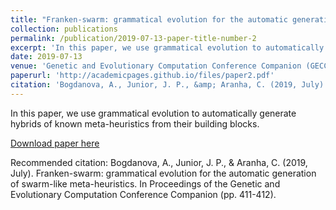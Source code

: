 ```yaml
---
title: "Franken-swarm: grammatical evolution for the automatic generation of swarm-like meta-heuristics"
collection: publications
permalink: /publication/2019-07-13-paper-title-number-2
excerpt: 'In this paper, we use grammatical evolution to automatically generate hybrids of known meta-heuristics from their building blocks.'
date: 2019-07-13
venue: 'Genetic and Evolutionary Computation Conference Companion (GECCO ’19 Companion)'
paperurl: 'http://academicpages.github.io/files/paper2.pdf'
citation: 'Bogdanova, A., Junior, J. P., &amp; Aranha, C. (2019, July). Franken-swarm: grammatical evolution for the automatic generation of swarm-like meta-heuristics. In Proceedings of the Genetic and Evolutionary Computation Conference Companion (pp. 411-412).'
---
```

In this paper, we use grammatical evolution to automatically generate hybrids of known meta-heuristics from their building blocks.

[Download paper here](http://academicpages.github.io/files/paper2.pdf)

Recommended citation: Bogdanova, A., Junior, J. P., & Aranha, C. (2019, July). Franken-swarm: grammatical evolution for the automatic generation of swarm-like meta-heuristics. In Proceedings of the Genetic and Evolutionary Computation Conference Companion (pp. 411-412).